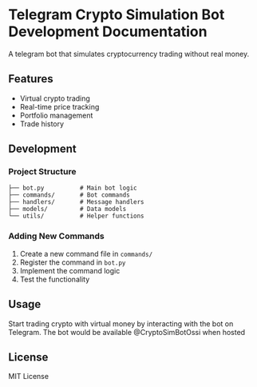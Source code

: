 # Telegram Crypto Simulation Bot Development Documentation

A telegram bot that simulates cryptocurrency trading without real money.

## Features

- Virtual crypto trading
- Real-time price tracking
- Portfolio management
- Trade history

## Development

### Project Structure

```
├── bot.py          # Main bot logic
├── commands/       # Bot commands
├── handlers/       # Message handlers
├── models/         # Data models
└── utils/          # Helper functions
```

### Adding New Commands

1. Create a new command file in `commands/`
2. Register the command in `bot.py`
3. Implement the command logic
4. Test the functionality

## Usage

Start trading crypto with virtual money by interacting with the bot on Telegram.
The bot would be available @CryptoSimBotOssi when hosted

## License

MIT License
